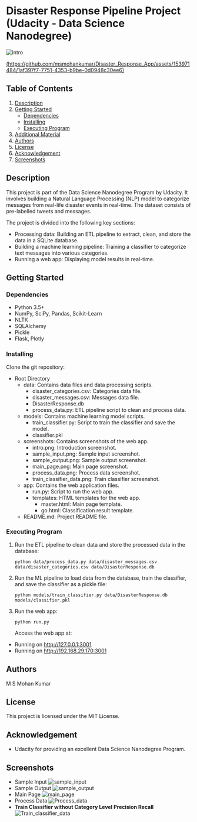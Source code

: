 # Disaster Response Pipeline Project (Udacity - Data Science Nanodegree)

![intro](https://github.com/msmohankumar/Disaster_Rescue_App/assets/153971484/16b042bd-c631-437c-92c3-731a03ee306c)

[(https://github.com/msmohankumar/Disaster_Response_App/assets/153971484/1af397f7-7751-4353-b9be-0d0948c30ee6)](https://github.com/msmohankumar/Disaster_Rescue_App/blob/main/screenshots/intro.png)



## Table of Contents
1. [Description](#description)
2. [Getting Started](#getting-started)
    - [Dependencies](#dependencies)
    - [Installing](#installing)
    - [Executing Program](#executing-program)
3. [Additional Material](#additional-material)
4. [Authors](#authors)
5. [License](#license)
6. [Acknowledgement](#acknowledgement)
7. [Screenshots](#screenshots)

## Description
This project is part of the Data Science Nanodegree Program by Udacity. It involves building a Natural Language Processing (NLP) model to categorize messages from real-life disaster events in real-time. The dataset consists of pre-labelled tweets and messages.

The project is divided into the following key sections:
- Processing data: Building an ETL pipeline to extract, clean, and store the data in a SQLite database.
- Building a machine learning pipeline: Training a classifier to categorize text messages into various categories.
- Running a web app: Displaying model results in real-time.

## Getting Started

### Dependencies
- Python 3.5+
- NumPy, SciPy, Pandas, Scikit-Learn
- NLTK
- SQLAlchemy
- Pickle
- Flask, Plotly

### Installing
Clone the git repository:

- Root Directory
    - data: Contains data files and data processing scripts.
        - disaster_categories.csv: Categories data file.
        - disaster_messages.csv: Messages data file.
        - DisasterResponse.db
        - process_data.py: ETL pipeline script to clean and process data.
    - models: Contains machine learning model scripts.
        - train_classifier.py: Script to train the classifier and save the model.
        - classifier.pkl
    - screenshots: Contains screenshots of the web app.
        - intro.png: Introduction screenshot.
        - sample_input.png: Sample input screenshot.
        - sample_output.png: Sample output screenshot.
        - main_page.png: Main page screenshot.
        - process_data.png: Process data screenshot.
        - train_classifier_data.png: Train classifier screenshot.
    - app: Contains the web application files.
        - run.py: Script to run the web app.
        - templates: HTML templates for the web app.
            - master.html: Main page template.
            - go.html: Classification result template.
    - README.md: Project README file.


### Executing Program
1. Run the ETL pipeline to clean data and store the processed data in the database:
    ```
    python data/process_data.py data/disaster_messages.csv data/disaster_categories.csv data/DisasterResponse.db
    ```

2. Run the ML pipeline to load data from the database, train the classifier, and save the classifier as a pickle file:
    ```
    python models/train_classifier.py data/DisasterResponse.db models/classifier.pkl
    ```

3. Run the web app:
    ```
    python run.py
    ```
   Access the web app at:
 * Running on http://127.0.0.1:3001
 * Running on http://192.168.29.170:3001


## Authors
M S Mohan Kumar

## License
This project is licensed under the MIT License.

## Acknowledgement
- Udacity for providing an excellent Data Science Nanodegree Program.
  

## Screenshots
- Sample Input
  ![sample_input](https://github.com/msmohankumar/Disaster_Rescue_App/assets/153971484/0ed4d427-7aca-4f4b-a4c5-5ab6cdb19f39)
- Sample Output
![sample_output](https://github.com/msmohankumar/Disaster_Rescue_App/assets/153971484/7e7d9bc7-506f-4390-95a4-1970e2eefd81)
- Main Page
![main_page](https://github.com/msmohankumar/Disaster_Rescue_App/assets/153971484/578c9df0-5450-4ff7-b3dd-251a51bae3e6)
- Process Data
  ![Process_data](https://github.com/msmohankumar/Disaster_Rescue_App/assets/153971484/875546e3-3909-4f08-940a-f2e6046ac936)
- **Train Classifier without Category Level Precision Recall**
  ![Train_classifier_data](https://github.com/msmohankumar/Disaster_Rescue_App/assets/153971484/37e0d223-eaca-4f93-92fa-e27665712739)

